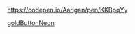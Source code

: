 

https://codepen.io/Aarigan/pen/KKBpqYy

[goldButtonNeon](https://user-images.githubusercontent.com/52601835/209418725-db2c2015-2852-47af-bd91-0e5724bdf19e.png)
